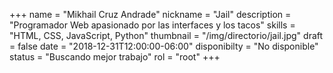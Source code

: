 +++
name = "Mikhail Cruz Andrade"
nickname = "Jail"
description = "Programador Web apasionado por las interfaces y los tacos"
skills = "HTML, CSS, JavaScript, Python"
thumbnail = "/img/directorio/jail.jpg"
draft = false
date = "2018-12-31T12:00:00-06:00"
disponibilty = "No disponible"
status = "Buscando mejor trabajo"
rol = "root"
+++
